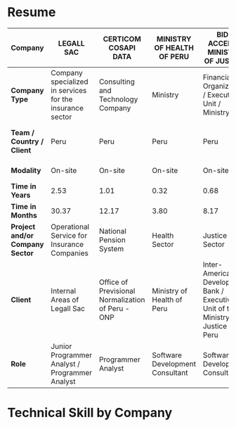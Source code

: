 # Resume

| **Company**                               | LEGALL SAC | CERTICOM COSAPI DATA | MINISTRY OF HEALTH OF PERU | BID / ACCEDE / MINISTRY OF JUSTICE | INDRA | NEXOS SOFTWARE | IMAGEMAKER | CONEXIA | BNP CARDIF COLOMBIA |
|-------------------------------------------|------------|----------------------|----------------------------|-----------------------------------|-------|-----------------|-----------|---------|---------------------|
| **Company Type**                          | Company specialized in services for the insurance sector | Consulting and Technology Company | Ministry | Financial Organization / Executive Unit / Ministry | Global Consulting and Technology Company | Software Factory | Technology Consultant | Software Company | Insurance Company |
| **Team / Country / Client**               | Peru       | Peru                 | Peru                       | Peru                              | Peru - Colombia | Colombia - Mexico | Chile   | Colombia - Argentina | Colombia - Brazil - Mexico - Chile |
| **Modality**                              | On-site    | On-site              | On-site                    | On-site                           | On-site - Remote | On-site - Remote | Remote | Remote | Remote |
| **Time in Years**                         | 2.53       | 1.01                 | 0.32                       | 0.68                              | 1.05  | 0.54            | 0.51      | 0.40    | 1.72               |
| **Time in Months**                        | 30.37      | 12.17                | 3.80                       | 8.17                              | 12.63 | 6.53            | 6.13      | 4.83    | 20.63              |
| **Project and/or Company Sector**        | Operational Service for Insurance Companies | National Pension System | Health Sector | Justice Sector | Energy Sector | Telecommunications Sector | Financial Sector | Health Sector | Financial Banking Sector |
| **Client**                                | Internal Areas of Legall Sac | Office of Previsional Normalization of Peru - ONP | Ministry of Health of Peru | Inter-American Development Bank / Executive Unit of the Ministry of Justice of Peru | Enel Peru and Enel Colombia | Claro Colombia | Banco Santander Chile | CONEXIA | Internal Areas of BNP CARDIF in different countries |
| **Role**                                  | Junior Programmer Analyst / Programmer Analyst | Programmer Analyst | Software Development Consultant | Software Development Consultant | Programmer Analyst | Development Analyst | Software Developer | Senior Advanced Java Developer | Senior Java Developer III |


# Technical Skill by Company

